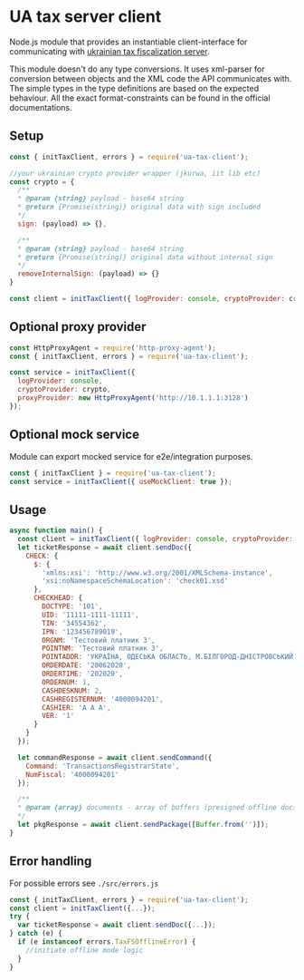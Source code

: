 # UA tax server client

Node.js module that provides an instantiable client-interface for communicating with [ukrainian tax fiscalization server](https://tax.gov.ua/baneryi/programni-rro/opis-ari-fiskalnogo-servera-kontrolyuyuchogo-organu/opis-ari-fiskalnogo-servera-kontrolyuyuchogo-organu/).

This module doesn't do any type conversions. It uses xml-parser for conversion between objects and the XML code the API communicates with. The simple types in the type definitions are based on the expected behaviour. All the exact format-constraints can be found in the official documentations.

## Setup
```js
const { initTaxClient, errors } = require('ua-tax-client');

//your ukrainian crypto provider wrapper (jkurwa, iit lib etc)
const crypto = {
  /**
  * @param {string} payload - base64 string
  * @return {Promise(string)} original data with sign included
  */
  sign: (payload) => {},

  /**
  * @param {string} payload - base64 string
  * @return {Promise(string)} original data without internal sign
  */
  removeInternalSign: (payload) => {}
}

const client = initTaxClient({ logProvider: console, cryptoProvider: crypto });
```

## Optional proxy provider
```js
const HttpProxyAgent = require('http-proxy-agent');
const { initTaxClient, errors } = require('ua-tax-client');

const service = initTaxClient({
  logProvider: console,
  cryptoProvider: crypto,
  proxyProvider: new HttpProxyAgent('http://10.1.1.1:3128')
});
```

## Optional mock service

Module can export mocked service for e2e/integration purposes.
```js
const { initTaxClient } = require('ua-tax-client');
const service = initTaxClient({ useMockClient: true });
```

## Usage
```js
async function main() {
  const client = initTaxClient({ logProvider: console, cryptoProvider: crypto });
  let ticketResponse = await client.sendDoc({
    CHECK: {
      $: {
        'xmlns:xsi': 'http://www.w3.org/2001/XMLSchema-instance',
        'xsi:noNamespaceSchemaLocation': 'check01.xsd'
      },
      CHECKHEAD: {
        DOCTYPE: '101',
        UID: '11111-1111-11111',
        TIN: '34554362',
        IPN: '123456789019',
        ORGNM: 'Тестовий платник 3',
        POINTNM: 'Тестовий платник 3',
        POINTADDR: 'УКРАЇНА, ОДЕСЬКА ОБЛАСТЬ, М.БІЛГОРОД-ДНІСТРОВСЬКИЙ, СМТ.ЗАТОКА вул Приморська 32',
        ORDERDATE: '20062020',
        ORDERTIME: '202020',
        ORDERNUM: 1,
        CASHDESKNUM: 2,
        CASHREGISTERNUM: '4000094201',
        CASHIER: 'А А А',
        VER: '1'
      }
    }
  });

  let commandResponse = await client.sendCommand({
    Command: 'TransactionsRegistrarState',
    NumFiscal: '4000094201'
  });

  /**
  * @param {array} documents - array of buffers (presigned offline docs ready to be sent to tax)
  */
  let pkgResponse = await client.sendPackage([Buffer.from('')]);
}
```

## Error handling

For possible errors see `./src/errors.js`

```js
const { initTaxClient, errors } = require('ua-tax-client');
const client = initTaxClient({...});
try {
  var ticketResponse = await client.sendDoc({...});
} catch (e) {
  if (e instanceof errors.TaxFSOfflineError) {
    //initiate offline mode logic
  }
}
```
